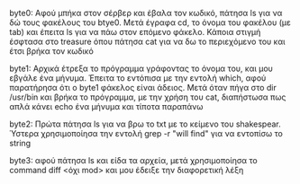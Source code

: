 byte0: Αφού μπήκα στον σέρβερ και έβαλα τον κωδικό, πάτησα ls για να δώ τους φακέλους του btye0. Μετά έγραφα cd, το όνομα του φακέλου (με tab) και έπειτα ls για να πάω στον επόμενο φάκελο. Κάποια στιγμή έσφτασα στο treasure όπου πάτησα cat για να δω το περιεχόμενο του και έτσι βρήκα τον κωδικό

byte1: Αρχικά έτρεξα το πρόγραμμα γράφοντας το όνομα του, και μου εβγάλε ένα μήνυμα. Έπειτα το εντόπισα με την εντολή which, αφού παρατήρησα ότι ο byte1 φάκελος είναι άδειος. Μετά όταν πήγα στο dir /usr/bin και βρήκα το πρόγραμμα, με την χρήση του cat, διαπήστωσα πως απλά κάνει echo ένα μήνυμα και τίποτα παραπάνω

byte2: Πρώτα πάτησα ls για να βρω το txt με το κείμενο του shakespear. Ύστερα χρησιμοποίησα την εντολή grep -r "will find" για να εντοπίσω το string

byte3: αφού πάτησα ls και είδα τα αρχεία, μετά χρησιμοποίησα το command diff <mod> <όχι mod> και μου έδειξε την διαφορετική λέξη 
